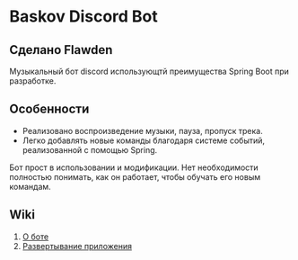 # Baskov Discord Bot
## Сделано Flawden

Музыкальный бот discord использующтй преимущества Spring Boot при разработке.

## Особенности

- Реализовано воспроизведение музыки, пауза, пропуск трека.
- Легко добавлять новые команды благодаря системе событий, реализованной с помощью Spring.
  
Бот прост в использовании и модификации. Нет необходимости полностью понимать, как он работает, чтобы обучать его новым командам.

## Wiki

1) [О боте]([https://github.com/Flawden/Divinity-Squad-Bank/wiki](https://github.com/Flawden/BaskovDiscordBot/wiki))
2) [Развертывание приложения]([https://github.com/Flawden/Divinity-Squad-Bank/wiki/Deploying-the-application](https://github.com/Flawden/BaskovDiscordBot/wiki/Развертывание-приложения))
